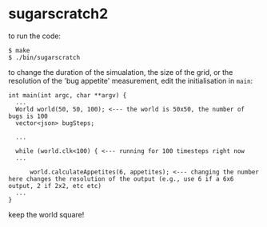 # sugarscratch2

to run the code:

`$ make`  
`$ ./bin/sugarscratch`

to change the duration of the simualation, the size of the grid, or the resolution of the 'bug appetite' measurement, edit the initialisation in `main`:

```
int main(int argc, char **argv) {
  ...
  World world(50, 50, 100); <--- the world is 50x50, the number of bugs is 100
  vector<json> bugSteps;

  ...

  while (world.clk<100) { <--- running for 100 timesteps right now
  ...

	  world.calculateAppetites(6, appetites); <--- changing the number here changes the resolution of the output (e.g., use 6 if a 6x6 output, 2 if 2x2, etc etc)
  ...  
}
```

keep the world square!
